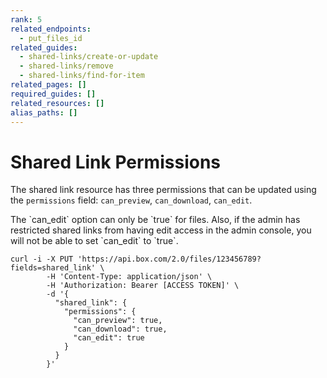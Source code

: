 ```yaml
---
rank: 5
related_endpoints:
  - put_files_id
related_guides:
  - shared-links/create-or-update
  - shared-links/remove
  - shared-links/find-for-item
related_pages: []
required_guides: []
related_resources: []
alias_paths: []
---
```


# Shared Link Permissions

The shared link resource has three permissions that can be updated using the
`permissions` field: `can_preview`, `can_download`, `can_edit`.

<Message type='warning'>
  The `can_edit` option can only be `true` for files. Also, if the admin has
  restricted shared links from having edit access in the admin console, you
  will not be able to set `can_edit` to `true`.
</Message>

```curl
curl -i -X PUT 'https://api.box.com/2.0/files/123456789?fields=shared_link' \
        -H 'Content-Type: application/json' \
        -H 'Authorization: Bearer [ACCESS TOKEN]' \
        -d '{
          "shared_link": {
            "permissions": {
              "can_preview": true,
              "can_download": true,
              "can_edit": true
            }
          }
        }'
```
